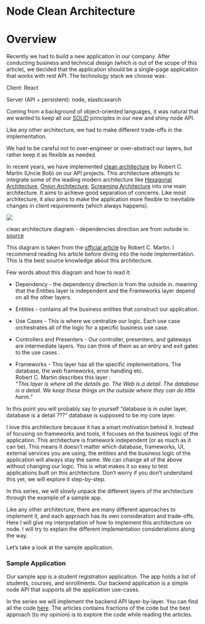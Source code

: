 
Node Clean Architecture
=======================

Overview
========

Recently we had to build a new application in our company. After conducting
business and technical design (which is out of the scope of this article), we
decided that the application should be a single-page application that works with
rest API. The technology stack we choose was:

Client: React

Server (API + persistent): node, elasticsearch

Coming from a background of object-oriented languages, it was natural that we
wanted to keep all our [SOLID](https://en.wikipedia.org/wiki/SOLID) principles
in our new and shiny node API.

Like any other architecture, we had to make different trade-offs in the
implementation.

We had to be careful not to over-engineer or over-abstract our layers, but
rather keep it as flexible as needed.

In recent years, we have implemented [clean
architecture](http://blog.cleancoder.com/uncle-bob/2012/08/13/the-clean-architecture.html)
by Robert C. Martin (Uncle Bob) on our API projects. This architecture attempts
to integrate some of the leading modern architecture like [Hexagonal
Architecture](http://alistair.cockburn.us/Hexagonal+architecture), [Onion
Architecture](http://jeffreypalermo.com/blog/the-onion-architecture-part-1/),
[Screaming
Architecture](http://blog.cleancoders.com/2011-09-30-Screaming-Architecture)
into one main architecture. It aims to achieve good separation of concerns. Like
most architecture, it also aims to make the application more flexible to
inevitable changes in client requirements (which always happens).

![](https://fullstackroyhome.files.wordpress.com/2019/03/cleanarchitecture.jpg)

clean architecture diagram - dependencies direction are from outside in.
[source](http://blog.cleancoder.com/uncle-bob/2012/08/13/the-clean-architecture.html)

This diagram is taken from the [official
article](https://blog.cleancoder.com/uncle-bob/2012/08/13/the-clean-architecture.html)
by Robert C. Martin. I recommend reading his article before diving into the node
implementation. This is the best source knowledge about this architecture.

Few words about this diagram and how to read it:

-   Dependency - the dependency direction is from the outside in. meaning that
    the Entities layer is independent and the Frameworks layer depend on all the
    other layers.

-   Entities - contains all the business entities that construct our
    application.

-   Use Cases - This is where we centralize our logic. Each use case
    orchestrates all of the logic for a specific business use case.

-   Controllers and Presenters - Our controller, presenters, and gateways are
    intermediate layers. You can think of them as an entry and exit gates to the
    use cases .

-   Frameworks - This layer has all the specific implementations. The database,
    the web frameworks, error handling etc.  
    Robert C. Martin describes this layer :  
    *“This layer is where all the details go. The Web is a detail. The database
    is a detail. We keep these things on the outside where they can do little
    harm.”*

In this point you will probably say to yourself “database is in outer layer,
database is a detail ???” database is supposed to be my core layer.

I love this architecture because it has a smart motivation behind it. Instead of
focusing on frameworks and tools, it focuses on the business logic of the
application. This architecture is framework independent (or as much as it can
be). This means it doesn’t matter which database, frameworks, UI, external
services you are using, the entities and the business logic of the application
will always stay the same. We can change all of the above without changing our
logic. This is what makes it so easy to test applications built on this
architecture. Don’t worry if you don’t understand this yet, we will explore it
step-by-step.

In this series, we will slowly unpack the different layers of the architecture
through the example of a sample app.

Like any other architecture, there are many different approaches to implement
it, and each approach has its own consideration and trade-offs. Here I will give
my interpretation of how to implement this architecture on node. I will try to
explain the different implementation considerations along the way.

Let’s take a look at the sample application.

### Sample Application

Our sample app is a student registration application. The app holds a list of
students, courses, and enrollments. Our backend application is a simple node API
that supports all the application use-cases.

In the series we will implement the backend API layer-by-layer. You can find all
the code [here](https://github.com/royib/clean-architecture-node). The articles
contains fractions of the code but the best approach (to my opinion) is to
explore the code while reading the articles.

